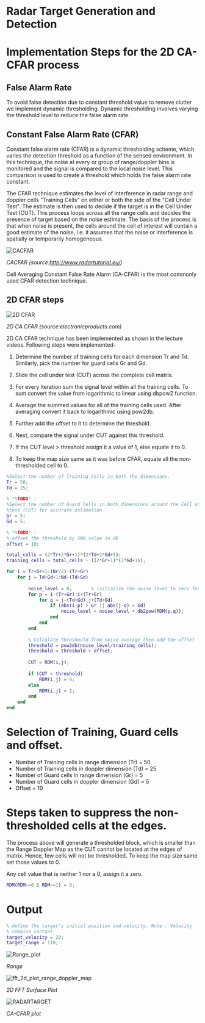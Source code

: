 # Radar Target Generation and Detection

# Implementation Steps for the 2D CA-CFAR process

## False Alarm Rate

To avoid false detection due to constant threshold value to remove clutter we implement dynamic thresholding. Dynamic thresholding involves varying the threshold level to reduce the false alarm rate.

## Constant False Alarm Rate (CFAR)
 Constant false alarm rate (CFAR) is a dynamic thresholding scheme, which varies the detection threshold as a function of the sensed environment. In this technique, the noise at every or group of range/doppler bins is monitored and the signal is compared to the local noise level. This comparison is used to create a threshold which holds the false alarm rate constant.

 The CFAR technique estimates the level of interference in radar range and doppler cells "Training Cells" on either or both the side of the "Cell Under Test". The estimate is then used to decide if the target is in the Cell Under Test (CUT). This process loops across all the range cells and decides  the presence of target based on the noise estimate. The basis of the process is that when noise is present, the cells around the cell of interest will contain a good estimate of the noise, i.e. it assumes that the noise or interference is spatially or temporarily homogeneous.

![CACFAR](./media/CACFAR)

*CACFAR (source:http://www.radartutorial.eu/)*

Cell Averaging Constant False Rate Alarm  (CA-CFAR) is the most commonly used CFAR detection technique.

 ## 2D CFAR steps
![2D CFAR](./media/2DCACFAR)

*2D CA CFAR (source:electronicproducts.com)*

2D CA CFAR technique has been implemented as shown in the lecture videos. Following steps were implemented-

1. Determine the number of training cells for each dimension Tr and Td. Similarly, pick the number for guard cells Gr and Gd.

2. Slide the cell under test (CUT) across the complete cell matrix.

3. For every iteration sum the signal level within all the training cells. To sum convert the value from logarithmic to linear using dbpow2 function.

4. Average the summed values for all of the training cells used. After averaging convert it back to logarithmic using pow2db.

5. Further add the offset to it to determine the threshold.

6. Next, compare the signal under CUT against this threshold.

7. If the CUT level > threshold assign it a value of 1, else equate it to 0.

8. To keep the map size same as it was before CFAR, equate all the non-thresholded cell to 0.

```matlab script
%Select the number of Training Cells in both the dimensions.
Tr = 50;
Td = 25;

% *%TODO* :
%Select the number of Guard Cells in both dimensions around the Cell under 
%test (CUT) for accurate estimation
Gr = 5;
Gd = 5;

% *%TODO* :
% offset the threshold by SNR value in dB
offset = 10;

total_cells = (2*Tr+2*Gr+1)*(2*Td+2*Gd+1);
training_cells = total_cells - ((2*Gr+1)*(2*Gd+1));

for i = Tr+Gr+1:(Nr/2)-(Tr+Gr)
    for j = Td+Gd+1:Nd-(Td+Gd)
        
        noise_level = 0;       % initialize the noise level to zero for every loop
        for p = i-(Tr+Gr):i+(Tr+Gr)
            for q = j-(Td+Gd):j+(Td+Gd)
                if (abs(i-p) > Gr || abs(j-q) > Gd)
                    noise_level = noise_level + db2pow(RDM(p,q));
                end
            end
        end
        
        % Calculate threshould from noise average then add the offset
        threshold = pow2db(noise_level/training_cells);
        threshold = threshold + offset;
        
        CUT = RDM(i,j);
        
        if (CUT < threshold)
            RDM(i,j) = 0;
        else
            RDM(i,j) = 1;
        end
    end
end
```

# Selection of Training, Guard cells and offset.
- Number of Training cells in range dimension (Tr) = 50
- Number of Training cells in doppler dimension (Td) = 25
- Number of Guard cells in range dimension (Gr) = 5
- Number of Guard cells in doppler dimension (Gd) = 5
- Offset = 10

# Steps taken to suppress the non-thresholded cells at the edges.
The process above will generate a thresholded block, which is smaller than the Range Doppler Map as the CUT cannot be located at the edges of matrix. Hence, few cells will not be thresholded. To keep the map size same set those values to 0.

Any cell value that is neither 1 nor a 0, assign it a zero.
```matlab script
RDM(RDM~=0 & RDM~=1) = 0;
```
# Output

```matlab script
% define the target's initial position and velocity. Note : Velocity
% remains contant
target_velocity = 20;
target_range = 110;
```

![Range_plot](./media/Range_plot.jpg)

*Range*

![fft_2d_plot_range_doppler_map](./media/fft_2d_plot_range_doppler_map.jpg)

*2D FFT Surface Plot*

![RADARTARGET](./media/RADARTARGET.jpg)

*CA-CFAR plot*
